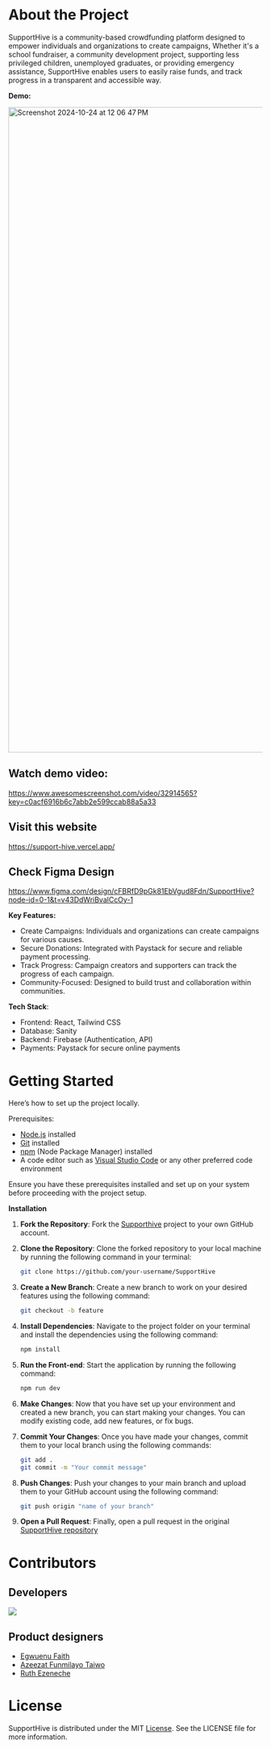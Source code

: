 # About the Project

SupportHive is a community-based crowdfunding platform designed to empower individuals and organizations to create campaigns, Whether it's a school fundraiser, a community development project, supporting less privileged children, unemployed graduates, or providing emergency assistance, SupportHive enables users to easily raise funds, and track progress in a transparent and accessible way. 

**Demo:**

<img width="1279" alt="Screenshot 2024-10-24 at 12 06 47 PM" src="https://github.com/user-attachments/assets/2d237e0c-5dd7-4c8d-a543-b2ac6eba89ff">

## **Watch demo video:**

https://www.awesomescreenshot.com/video/32914565?key=c0acf6916b6c7abb2e599ccab88a5a33

## **Visit this website**
 https://support-hive.vercel.app/

## **Check Figma Design**
https://www.figma.com/design/cFBRfD9pGk81EbVgud8Fdn/SupportHive?node-id=0-1&t=v43DdWriBvalCcOy-1

**Key Features:**
- Create Campaigns: Individuals and organizations can create campaigns for various causes.
- Secure Donations: Integrated with Paystack for secure and reliable payment processing.
- Track Progress: Campaign creators and supporters can track the progress of each campaign.
- Community-Focused: Designed to build trust and collaboration within communities.

**Tech Stack**:

- Frontend: React, Tailwind CSS
- Database: Sanity 
- Backend: Firebase (Authentication, API)
- Payments: Paystack for secure online payments
  
# Getting Started

Here’s how to set up the project locally.

Prerequisites:

- [Node.js](https://nodejs.org) installed
- [Git](https://git-scm.com) installed
- [npm](https://www.npmjs.com) (Node Package Manager) installed
- A code editor such as [Visual Studio Code](https://code.visualstudio.com) or any other preferred code environment

Ensure you have these prerequisites installed and set up on your system before proceeding with the project setup.

**Installation**

1. **Fork the Repository**: Fork the [Supporthive](https://github.com/preshpi/SupportHive) project to your own GitHub account.

2. **Clone the Repository**: Clone the forked repository to your local machine by running the following command in your terminal:

   ```bash
   git clone https://github.com/your-username/SupportHive
   ```

3. **Create a New Branch**: Create a new branch to work on your desired features using the following command:

   ```bash
   git checkout -b feature
   ```

4. **Install Dependencies**: Navigate to the project folder on your terminal and install the dependencies using the following command:

   ```bash
   npm install
   ```

5. **Run the Front-end**: Start the application by running the following command:

   ```bash
   npm run dev
   ```

6. **Make Changes**: Now that you have set up your environment and created a new branch, you can start making your changes. You can modify existing code, add new features, or fix bugs.

7. **Commit Your Changes**: Once you have made your changes, commit them to your local branch using the following commands:

   ```bash
   git add .
   git commit -m "Your commit message"
   ```

8. **Push Changes**: Push your changes to your main branch and upload them to your GitHub account using the following command:

   ```bash
   git push origin "name of your branch"
   ```

9. **Open a Pull Request**: Finally, open a pull request in the original [SupportHive repository](https://github.com/preshpi/SupportHive/pulls)

# Contributors

## Developers
<a href="https://github.com/preshpi/SupportHive/graphs/contributors">
  <img src="https://contrib.rocks/image?repo=preshpi/SupportHive" />
</a>

## Product designers

- <a href="https://github.com/faithegwuenu"> Egwuenu Faith </a>
- <a href="https://github.com/TaiwoAzeezat"> Azeezat Funmilayo Taiwo </a>
- <a href="https://github.com/Ladyruth"> Ruth Ezeneche  </a>


# License
SupportHive is distributed under the MIT [License](https://github.com/preshpi/SupportHive/blob/main/LICENSE). See the LICENSE file for more information.
